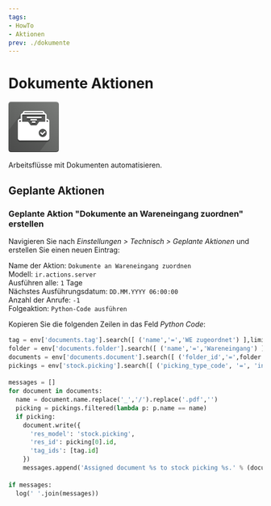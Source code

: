 ```yaml
---
tags:
- HowTo
- Aktionen
prev: ./dokumente
---
```

# Dokumente Aktionen
![icon_odoo_document_inbox](assets/icon_odoo_document_inbox.png)

Arbeitsflüsse mit Dokumenten automatisieren.

## Geplante Aktionen

### Geplante Aktion "Dokumente an Wareneingang zuordnen" erstellen

Navigieren Sie nach *Einstellungen > Technisch > Geplante Aktionen* und erstellen Sie einen neuen Eintrag:

Name der Aktion: `Dokumente an Wareneingang zuordnen`\
Modell: `ir.actions.server`\
Ausführen alle: `1` Tage\
Nächstes Ausführungsdatum: `DD.MM.YYYY 06:00:00`\
Anzahl der Anrufe: `-1`\
Folgeaktion: `Python-Code ausführen`

Kopieren Sie die folgenden Zeilen in das Feld *Python Code*:

```python
tag = env['documents.tag'].search([ ('name','=','WE zugeordnet') ],limit=1)
folder = env['documents.folder'].search([ ('name','=','Wareneingang') ],limit=1)
documents = env['documents.document'].search([ ('folder_id','=',folder.id),('res_model','=','documents.document') ])
pickings = env['stock.picking'].search([ ('picking_type_code', '=', 'incoming'),('state','in',['done']) ])

messages = []
for document in documents:
  name = document.name.replace('_','/').replace('.pdf','')
  picking = pickings.filtered(lambda p: p.name == name)
  if picking:
    document.write({
      'res_model': 'stock.picking',
      'res_id': picking[0].id,
      'tag_ids': [tag.id]
    })
    messages.append('Assigned document %s to stock picking %s.' % (document.name, picking.name))

if messages:
  log(' '.join(messages))
```